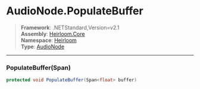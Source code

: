 # AudioNode.PopulateBuffer

> **Framework**: .NETStandard,Version=v2.1  
> **Assembly**: [Heirloom.Core][0]  
> **Namespace**: [Heirloom][0]  
> **Type**: [AudioNode][1]  

--------------------------------------------------------------------------------

### PopulateBuffer(Span<float>)

```cs
protected void PopulateBuffer(Span<float> buffer)
```

[0]: ../Heirloom.Core.md
[1]: Heirloom.AudioNode.md

